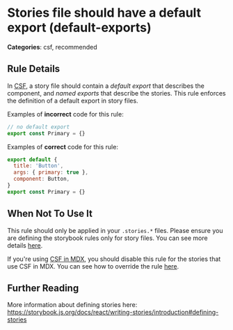 # Stories file should have a default export (default-exports)

<!-- RULE-CATEGORIES:START -->

**Categories**: csf, recommended

<!-- RULE-CATEGORIES:END -->

## Rule Details

In [CSF](https://storybook.js.org/docs/react/writing-stories/introduction#component-story-format), a story file should contain a _default export_ that describes the component, and _named exports_ that describe the stories. This rule enforces the definition of a default export in story files.

Examples of **incorrect** code for this rule:

```js
// no default export
export const Primary = {}
```

Examples of **correct** code for this rule:

```js
export default {
  title: 'Button',
  args: { primary: true },
  component: Button,
}
export const Primary = {}
```

## When Not To Use It

This rule should only be applied in your `.stories.*` files. Please ensure you are defining the storybook rules only for story files. You can see more details [here](https://github.com/storybookjs/eslint-plugin-storybook#eslint-overrides).

If you're using [CSF in MDX](https://github.com/storybookjs/storybook/blob/next/addons/docs/docs/recipes.md#csf-stories-with-mdx-docs), you should disable this rule for the stories that use CSF in MDX. You can see how to override the rule [here](https://github.com/storybookjs/eslint-plugin-storybook#eslint-overrides).

## Further Reading

More information about defining stories here: https://storybook.js.org/docs/react/writing-stories/introduction#defining-stories
